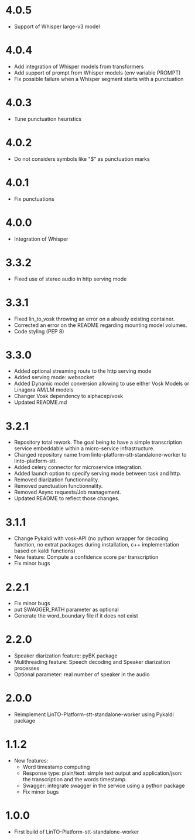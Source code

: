 # 4.0.5
- Support of Whisper large-v3 model

# 4.0.4
- Add integration of Whisper models from transformers
- Add support of prompt from Whisper models (env variable PROMPT)
- Fix possible failure when a Whisper segment starts with a punctuation

# 4.0.3
- Tune punctuation heuristics

# 4.0.2
- Do not considers symbols like "$" as punctuation marks

# 4.0.1
- Fix punctuations

# 4.0.0
- Integration of Whisper

# 3.3.2
- Fixed use of stereo audio in http serving mode

# 3.3.1
- Fixed lin_to_vosk throwing an error on a already existing container.
- Corrected an error on the README regarding mounting model volumes. 
- Code styling (PEP 8)

# 3.3.0
- Added optional streaming route to the http serving mode
- Added serving mode: websocket
- Added Dynamic model conversion allowing to use either Vosk Models or Linagora AM/LM models
- Changer Vosk dependency to alphacep/vosk
- Updated README.md

# 3.2.1
- Repository total rework. The goal being to have a simple transcription service embeddable within a micro-service infrastructure. 
- Changed repository name from linto-platform-stt-standalone-worker to linto-platform-stt.
- Added celery connector for microservice integration.
- Added launch option to specify serving mode between task and http.
- Removed diarization functionnality.
- Removed punctuation functionnality.
- Removed Async requests/Job management.
- Updated README to reflect those changes.

# 3.1.1
- Change Pykaldi with vosk-API (no python wrapper for decoding function, no extrat packages during installation, c++ implementation based on kaldi functions)
- New feature: Compute a confidence score per transcription
- Fix minor bugs

# 2.2.1
- Fix minor bugs
- put SWAGGER_PATH parameter as optional
- Generate the word_boundary file if it does not exist

# 2.2.0
- Speaker diarization feature: pyBK package
- Mulithreading feature: Speech decoding and Speaker diarization processes
- Optional parameter: real number of speaker in the audio

# 2.0.0
- Reimplement LinTO-Platform-stt-standalone-worker using Pykaldi package

# 1.1.2
- New features:
    - Word timestamp computing
    - Response type: plain/text: simple text output and application/json: the transcription and the words timestamp.
    - Swagger: integrate swagger in the service using a python package
    - Fix minor bugs

# 1.0.0
- First build of LinTO-Platform-stt-standalone-worker